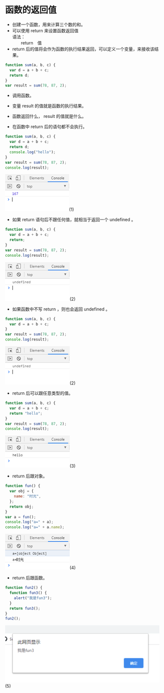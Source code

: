 # 函数的返回值

- 创建一个函数，用来计算三个数的和。
- 可以使用 return 来设置函数返回值  
  语法：  
  &emsp;&emsp;return&emsp;值
- return 后的值将会作为函数的执行结果返回，可以定义一个变量，来接收该结果。

```javascript
function sum(a, b, c) {
  var d = a + b + c;
  return d;
}
var result = sum(78, 87, 2);
```

- 调用函数。
- 变量 result 的值就是函数的执行结果。
- 函数返回什么， result 的值就是什么。

- 在函数中 return 后的语句都不会执行。

```javascript
function sum(a, b, c) {
  var d = a + b + c;
  return d;
  console.log("hello");
}
var result = sum(78, 87, 2);
console.log(result);
```

![image](../images/23/1.PNG)(1)

- 如果 return 语句后不跟任何值，就相当于返回一个 undefined 。

```javascript
function sum(a, b, c) {
  var d = a + b + c;
  return;
}
var result = sum(78, 87, 2);
console.log(result);
```

![image](../images/23/2.PNG)(2)

- 如果函数中不写 return ，则也会返回 undefined 。

```javascript
function sum(a, b, c) {
  var d = a + b + c;
}
var result = sum(78, 87, 2);
console.log(result);
```

![image](../images/23/2.PNG)(2)

- return 后可以跟任意类型的值。

```javascript
function sum(a, b, c) {
  var d = a + b + c;
  return "hello";
}
var result = sum(78, 87, 2);
console.log(result);
```

![image](../images/23/3.PNG)(3)

- return 后跟对象。

```javascript
function fun() {
  var obj = {
    name: "时光",
  };
  return obj;
}
var a = fun();
console.log("a=" + a);
console.log("a=" + a.name);
```

![image](../images/23/4.PNG)(4)

- return 后跟函数。

```javascript
function fun2() {
  function fun3() {
    alert("我是fun3");
  }
  return fun3();
}
fun2();
```

![image](../images/23/5.PNG)(5)

